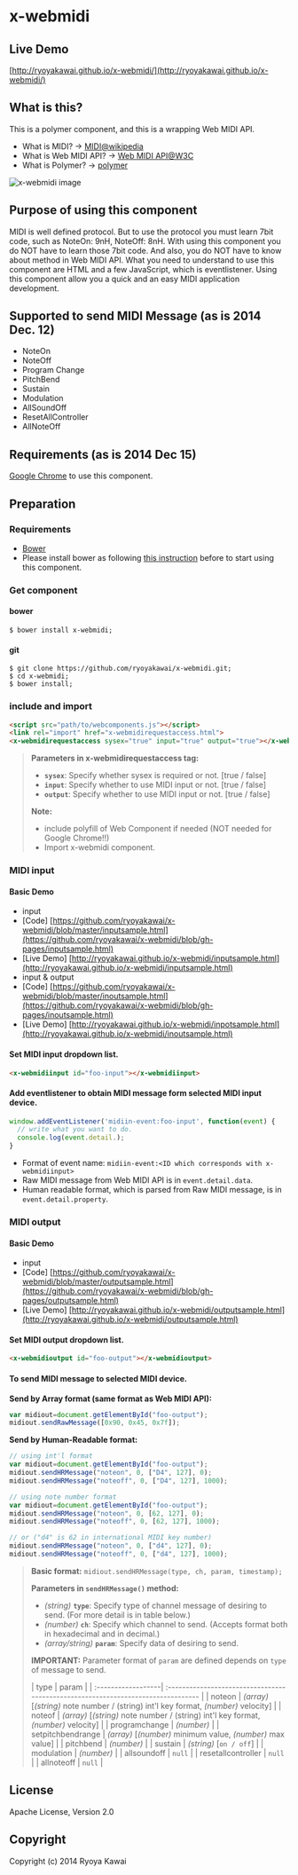 # x-webmidi
## Live Demo
[http://ryoyakawai.github.io/x-webmidi/](http://ryoyakawai.github.io/x-webmidi/)

## What is this?
This is a polymer component, and this is a wrapping Web MIDI API.

 - What is MIDI? -> [MIDI@wikipedia](http://en.wikipedia.org/wiki/MIDI)
 - What is Web MIDI API? -> [Web MIDI API@W3C](http://webaudio.github.io/web-midi-api/)
 - What is Polymer? -> [polymer](https://www.polymer-project.org/)

![x-webmidi image](https://raw.githubusercontent.com/ryoyakawai/x-webmidi/gh-pages/images/screenshot.png)

## Purpose of using this component
MIDI is well defined protocol. But to use the protocol you must learn 7bit code, such as NoteOn: 9nH, NoteOff: 8nH.
With using this component you do NOT have to learn those 7bit code. And also, you do NOT have to know about method in Web MIDI API.
What you need to understand to use this component are HTML and a few JavaScript, which is eventlistener.
Using this component allow you a quick and an easy MIDI application development.

## Supported to send MIDI Message (as is 2014 Dec. 12)

 - NoteOn
 - NoteOff
 - Program Change
 - PitchBend
 - Sustain
 - Modulation
 - AllSoundOff
 - ResetAllController
 - AllNoteOff

## Requirements (as is 2014 Dec 15)
[Google Chrome](http://www.google.co.jp/intl/ja/chrome/browser/) to use this component. 

## Preparation
### Requirements
 - [Bower](http://bower.io/)  
  - Please install bower as following [this instruction](http://bower.io/#install-bower) before to start using this component.

### Get component
#### bower
```shell
$ bower install x-webmidi;
```
#### git
```shell
$ git clone https://github.com/ryoyakawai/x-webmidi.git;
$ cd x-webmidi;
$ bower install;
```
### include and import
```html
<script src="path/to/webcomponents.js"></script>
<link rel="import" href="x-webmidirequestaccess.html">
<x-webmidirequestaccess sysex="true" input="true" output="true"></x-webmidirequestaccess>
```
> **Parameters in x-webmidirequestaccess tag:**
>
>  -  **`sysex`**: Specify whether sysex is required or not. [true / false]
>  - **`input`**: Specify whether to use MIDI input or not. [true / false]
>  - **`output`**: Specify whether to use MIDI input or not. [true / false]
>
> **Note:**
>
> - include polyfill of Web Component if needed (NOT needed for Google Chrome!!)
> - Import x-webmidi component.

### MIDI input
#### Basic Demo
 - input
  - [Code] [https://github.com/ryoyakawai/x-webmidi/blob/master/inputsample.html](https://github.com/ryoyakawai/x-webmidi/blob/gh-pages/inputsample.html)
  - [Live Demo] [http://ryoyakawai.github.io/x-webmidi/inputsample.html](http://ryoyakawai.github.io/x-webmidi/inputsample.html)
 - input & output
  - [Code] [https://github.com/ryoyakawai/x-webmidi/blob/master/inoutsample.html](https://github.com/ryoyakawai/x-webmidi/blob/gh-pages/inoutsample.html)
  - [Live Demo] [http://ryoyakawai.github.io/x-webmidi/inpotsample.html](http://ryoyakawai.github.io/x-webmidi/inoutsample.html)

#### Set MIDI input dropdown list.
```html
<x-webmidiinput id="foo-input"></x-webmidiinput>
```
#### Add eventlistener to obtain MIDI message form selected MIDI input device.
```js
window.addEventListener('midiin-event:foo-input', function(event) {
  // write what you want to do.
  console.log(event.detail.);
}
```
 - Format of event name: `midiin-event:<ID which corresponds with x-webmidiinput>`
 - Raw MIDI message from Web MIDI API is in `event.detail.data`.
 - Human readable format, which is parsed from Raw MIDI message, is in `event.detail.property`.



### MIDI output
#### Basic Demo
 - input
  - [Code] [https://github.com/ryoyakawai/x-webmidi/blob/master/outputsample.html](https://github.com/ryoyakawai/x-webmidi/blob/gh-pages/outputsample.html)
  - [Live Demo] [http://ryoyakawai.github.io/x-webmidi/outputsample.html](http://ryoyakawai.github.io/x-webmidi/outputsample.html)

#### Set MIDI output dropdown list.
```html
<x-webmidioutput id="foo-output"></x-webmidioutput>
```
#### To send MIDI message to selected MIDI device.
**Send by Array format (same format as Web MIDI API):**
```js
var midiout=document.getElementById("foo-output");
midiout.sendRawMessage([0x90, 0x45, 0x7f]);
```
**Send by Human-Readable format:**

```js
// using int'l format
var midiout=document.getElementById("foo-output");
midiout.sendHRMessage("noteon", 0, ["D4", 127], 0);
midiout.sendHRMessage("noteoff", 0, ["D4", 127], 1000);
```
```js
// using note number format
var midiout=document.getElementById("foo-output");
midiout.sendHRMessage("noteon", 0, [62, 127], 0);
midiout.sendHRMessage("noteoff", 0, [62, 127], 1000);

// or ("d4" is 62 in international MIDI key number)
midiout.sendHRMessage("noteon", 0, ["d4", 127], 0);
midiout.sendHRMessage("noteoff", 0, ["d4", 127], 1000);
```

> **Basic format:**
> `midiout.sendHRMessage(type, ch, param, timestamp);`
>
> **Parameters in `sendHRMessage()` method:**
>
>  -  *(string)* **`type`**: Specify type of channel message of desiring to send. (For more detail is in table below.)
>  - *(number)* **`ch`**: Specify which channel to send. (Accepts format both in hexadecimal and in decimal.)
>  - *(array/string)* **`param`**: Specify data of desiring to send.
>
> **IMPORTANT:** Parameter format of `param` are defined depends on `type` of message to send.
>
>| type               | param                                                                            |
| :------------------| :-------------------------------------------------------------------------------- |
| noteon             | *(array)* [*(string)* note number / (string) int'l key format, *(number)* velocity] |
| noteof             | *(array)* [*(string)* note number / (string) int'l key format, *(number)* velocity] |
| programchange      | *(number)*                                                                        |
| setpitchbendrange  | *(array)* [*(number)* minimum value, *(number)* max value]                        |
| pitchbend          | *(number)*                                                                        |
| sustain            | *(string)* [`on / off`]                                                           |
| modulation         | *(number)*                                                                        |
| allsoundoff        | `null`                                                                            |
| resetallcontroller | `null`                                                                            |
| allnoteoff         | `null`                                                                            |


## License
Apache License, Version 2.0


## Copyright
Copyright (c) 2014 Ryoya Kawai
